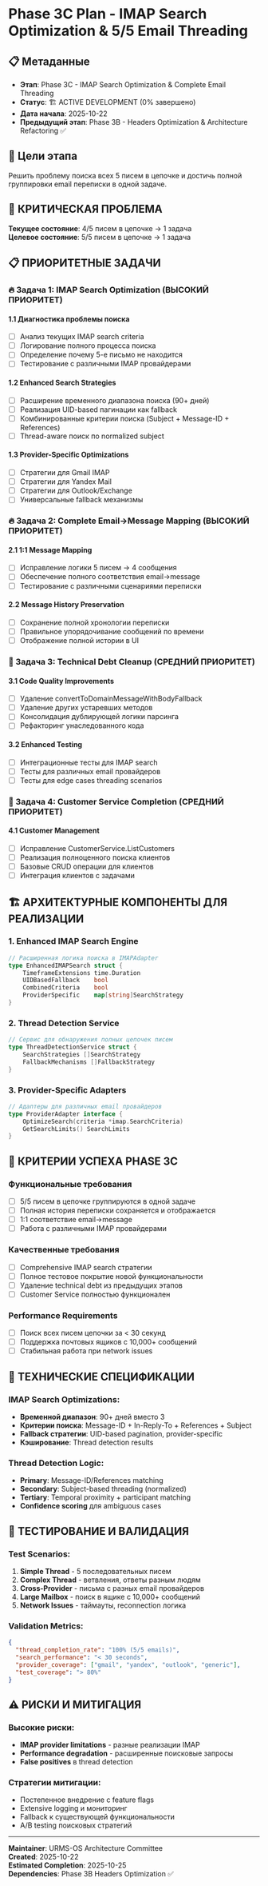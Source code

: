 # Phase 3C Plan - IMAP Search Optimization & 5/5 Email Threading

## 📋 Метаданные
- **Этап**: Phase 3C - IMAP Search Optimization & Complete Email Threading
- **Статус**: 🏗️ ACTIVE DEVELOPMENT (0% завершено)
- **Дата начала**: 2025-10-22
- **Предыдущий этап**: Phase 3B - Headers Optimization & Architecture Refactoring ✅

## 🎯 Цели этапа
Решить проблему поиска всех 5 писем в цепочке и достичь полной группировки email переписки в одной задаче.

## 🎯 КРИТИЧЕСКАЯ ПРОБЛЕМА
**Текущее состояние**: 4/5 писем в цепочке → 1 задача  
**Целевое состояние**: 5/5 писем в цепочке → 1 задача

## 📋 ПРИОРИТЕТНЫЕ ЗАДАЧИ

### 🔥 Задача 1: IMAP Search Optimization (ВЫСОКИЙ ПРИОРИТЕТ)

#### 1.1 Диагностика проблемы поиска
- [ ] Анализ текущих IMAP search criteria
- [ ] Логирование полного процесса поиска
- [ ] Определение почему 5-е письмо не находится
- [ ] Тестирование с различными IMAP провайдерами

#### 1.2 Enhanced Search Strategies
- [ ] Расширение временного диапазона поиска (90+ дней)
- [ ] Реализация UID-based пагинации как fallback
- [ ] Комбинированные критерии поиска (Subject + Message-ID + References)
- [ ] Thread-aware поиск по normalized subject

#### 1.3 Provider-Specific Optimizations
- [ ] Стратегии для Gmail IMAP
- [ ] Стратегии для Yandex Mail
- [ ] Стратегии для Outlook/Exchange
- [ ] Универсальные fallback механизмы

### 🔥 Задача 2: Complete Email→Message Mapping (ВЫСОКИЙ ПРИОРИТЕТ)

#### 2.1 1:1 Message Mapping
- [ ] Исправление логики 5 писем → 4 сообщения
- [ ] Обеспечение полного соответствия email→message
- [ ] Тестирование с различными сценариями переписки

#### 2.2 Message History Preservation
- [ ] Сохранение полной хронологии переписки
- [ ] Правильное упорядочивание сообщений по времени
- [ ] Отображение полной истории в UI

### 🔧 Задача 3: Technical Debt Cleanup (СРЕДНИЙ ПРИОРИТЕТ)

#### 3.1 Code Quality Improvements
- [ ] Удаление convertToDomainMessageWithBodyFallback
- [ ] Удаление других устаревших методов
- [ ] Консолидация дублирующей логики парсинга
- [ ] Рефакторинг унаследованного кода

#### 3.2 Enhanced Testing
- [ ] Интеграционные тесты для IMAP search
- [ ] Тесты для различных email провайдеров
- [ ] Тесты для edge cases threading scenarios

### 🔧 Задача 4: Customer Service Completion (СРЕДНИЙ ПРИОРИТЕТ)

#### 4.1 Customer Management
- [ ] Исправление CustomerService.ListCustomers
- [ ] Реализация полноценного поиска клиентов
- [ ] Базовые CRUD операции для клиентов
- [ ] Интеграция клиентов с задачами

## 🏗️ АРХИТЕКТУРНЫЕ КОМПОНЕНТЫ ДЛЯ РЕАЛИЗАЦИИ

### 1. Enhanced IMAP Search Engine
```go
// Расширенная логика поиска в IMAPAdapter
type EnhancedIMAPSearch struct {
    TimeframeExtensions time.Duration
    UIDBasedFallback    bool
    CombinedCriteria    bool
    ProviderSpecific    map[string]SearchStrategy
}
```

### 2. Thread Detection Service
```go
// Сервис для обнаружения полных цепочек писем
type ThreadDetectionService struct {
    SearchStrategies []SearchStrategy
    FallbackMechanisms []FallbackStrategy
}
```

### 3. Provider-Specific Adapters
```go
// Адаптеры для различных email провайдеров
type ProviderAdapter interface {
    OptimizeSearch(criteria *imap.SearchCriteria)
    GetSearchLimits() SearchLimits
}
```

## 🎯 КРИТЕРИИ УСПЕХА PHASE 3C

### Функциональные требования
- [ ] 5/5 писем в цепочке группируются в одной задаче
- [ ] Полная история переписки сохраняется и отображается
- [ ] 1:1 соответствие email→message
- [ ] Работа с различными IMAP провайдерами

### Качественные требования  
- [ ] Comprehensive IMAP search стратегии
- [ ] Полное тестовое покрытие новой функциональности
- [ ] Удаление technical debt из предыдущих этапов
- [ ] Customer Service полностью функционален

### Performance Requirements
- [ ] Поиск всех писем цепочки за < 30 секунд
- [ ] Поддержка почтовых ящиков с 10,000+ сообщений
- [ ] Стабильная работа при network issues

## 🔧 ТЕХНИЧЕСКИЕ СПЕЦИФИКАЦИИ

### IMAP Search Optimizations:
- **Временной диапазон**: 90+ дней вместо 3
- **Критерии поиска**: Message-ID + In-Reply-To + References + Subject
- **Fallback стратегии**: UID-based pagination, provider-specific
- **Кэширование**: Thread detection results

### Thread Detection Logic:
- **Primary**: Message-ID/References matching
- **Secondary**: Subject-based threading (normalized)
- **Tertiary**: Temporal proximity + participant matching
- **Confidence scoring** для ambiguous cases

## 🧪 ТЕСТИРОВАНИЕ И ВАЛИДАЦИЯ

### Test Scenarios:
1. **Simple Thread** - 5 последовательных писем
2. **Complex Thread** - ветвления, ответы разным людям
3. **Cross-Provider** - письма с разных email провайдеров
4. **Large Mailbox** - поиск в ящике с 10,000+ сообщений
5. **Network Issues** - таймауты, reconnection логика

### Validation Metrics:
```json
{
  "thread_completion_rate": "100% (5/5 emails)",
  "search_performance": "< 30 seconds",
  "provider_coverage": ["gmail", "yandex", "outlook", "generic"],
  "test_coverage": "> 80%"
}
```

## ⚠️ РИСКИ И МИТИГАЦИЯ

### Высокие риски:
- **IMAP provider limitations** - разные реализации IMAP
- **Performance degradation** - расширенные поисковые запросы
- **False positives** в thread detection

### Стратегии митигации:
- Постепенное внедрение с feature flags
- Extensive logging и мониторинг
- Fallback к существующей функциональности
- A/B testing поисковых стратегий

---
**Maintainer**: URMS-OS Architecture Committee  
**Created**: 2025-10-22  
**Estimated Completion**: 2025-10-25  
**Dependencies**: Phase 3B Headers Optimization ✅
